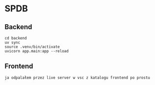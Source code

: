 # SPDB
    
## Backend
    cd backend
    uv sync
    source .venv/bin/activate
    uvicorn app.main:app --reload 

## Frontend
    ja odpalałem przez live server w vsc z katalogu frontend po prostu
